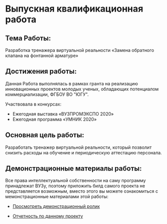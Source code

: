 # Выпускная квалификационная работа

## **Тема Работы:** 
Разработка тренажера виртуальной реальности «Замена обратного клапана на фонтанной арматуре»

## **Достижения работы:** 
Данная Работа выполнялась в рамках гранта на реализацию инновационных проектов молодых ученых, обладающих потенциалом коммерциализации, ФГБОУ ВО "ЮГУ".

Участвовала в конкурсах:
  * Ежегодная выставка «ВУЗПРОМЭКСПО 2020» 
  * Ежегодная программа «УМНИК 2020»


## **Основная цель работы:**
  Разработать тренажер виртуальной реальности, который позволит снизить расходы на обучение и
периодическую аттестацию персонала.


## **Демонстрационные материалы работы:**

Все права интеллектуальной собственности на саму программу принадлежат ВУЗу, поэтому приложить билд самого проекта
не представляется возможным, вместо этого вы можете ознакомиться с мемонстрационные материалами этой работы:

 * [Просмотреть демонстрационный ролик](https://youtu.be/0ddIPUs9GX0)
 
 * [Отчетность по данному проекту](https://github.com/Kerroline/GraduateWork/blob/main/Graduate_Work_Sinyagin_1171b_Lastest.pdf)
